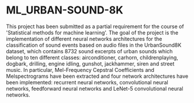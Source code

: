 # ML_URBAN-SOUND-8K
This project has been submitted as a partial requirement for the course of 'Statistical methods for machine learning'. The goal of the project is the implementation of different neural networks architectures for the classification of sound events based on audio files in the UrbanSound8K dataset, which contains 8732 sound excerpts of urban sounds which belong to ten different classes: airconditioner, carhorn, childrenplaying, dogbark, drilling, engine idling, gunshot, jackhammer, siren and street music. In particular, Mel-Frequency Cepstral Coefficients and Melspectrograms have been extracted and four network architectures have been implemented: recurrent neural networks, convolutional neural networks, feedforward neural networks and LeNet-5 convolutional neural networks. 
